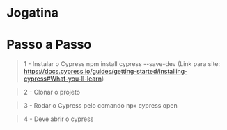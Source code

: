 # Jogatina


# Passo a Passo

> 1 - Instalar o Cypress npm install cypress --save-dev (Link para site: https://docs.cypress.io/guides/getting-started/installing-cypress#What-you-ll-learn)

> 2 - Clonar o projeto

> 3 - Rodar o Cypress pelo comando npx cypress open

> 4 - Deve abrir o cypress
